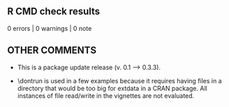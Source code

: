## R CMD check results

0 errors | 0 warnings | 0 note

## OTHER COMMENTS

* This is a package update release (v. 0.1 --> 0.3.3).

* \dontrun is used in a few examples because it requires having files in a directory that would be too big for extdata in a CRAN package. All instances of file read/write in the vignettes are not evaluated.


